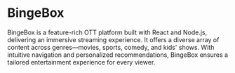 # BingeBox
BingeBox is a feature-rich OTT platform built with React and Node.js, delivering an immersive streaming experience. It offers a diverse array of content across genres—movies, sports, comedy, and kids' shows. With intuitive navigation and personalized recommendations, BingeBox ensures a tailored entertainment experience for every viewer.
